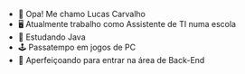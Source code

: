 - 👋 Opa! Me chamo Lucas Carvalho
- 🖥️ Atualmente trabalho como Assistente de TI numa escola
- 🌱 Estudando Java
- 🕹️ Passatempo em jogos de PC
- 💞️ Aperfeiçoando para entrar na área de Back-End
